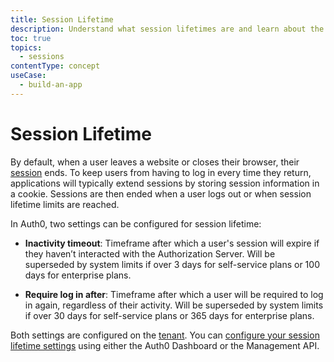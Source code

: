 ```yaml
---
title: Session Lifetime
description: Understand what session lifetimes are and learn about the relevant settings.
toc: true
topics:
  - sessions
contentType: concept
useCase:
  - build-an-app
---
```

# Session Lifetime

By default, when a user leaves a website or closes their browser, their [session](/sessions) ends. To keep users from having to log in every time they return, applications will typically extend sessions by storing session information in a cookie. Sessions are then ended when a user logs out or when session lifetime limits are reached.

In Auth0, two settings can be configured for session lifetime:

* **Inactivity timeout**: Timeframe after which a user's session will expire if they haven’t interacted with the Authorization Server. Will be superseded by system limits if over 3 days for self-service plans or 100 days for enterprise plans.

* **Require log in after**: Timeframe after which a user will be required to log in again, regardless of their activity. Will be superseded by system limits if over 30 days for self-service plans or 365 days for enterprise plans.

Both settings are configured on the [tenant](/getting-started/the-basics#account-and-tenants). You can [configure your session lifetime settings](/sessions/guides/dashboard/configure-session-lifetime-settings) using either the Auth0 Dashboard or the Management API.